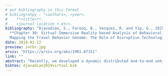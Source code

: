 ```yaml
---
# put bibliography in this format
# bibliograhpy : "<authors>, <year>.
#    **<title>**.
#    <journal location + etc>.
bibliography: "Djavadian, S., Farooq, B., Vasquez, R. and Yip, G., 2019.
  **Chapter 30: Virtual Immersive Reality based Analysis of Behavioral Responses in Connected and Autonomous Vehicle Environment**.
  Mapping the Travel Behavior Genome: The Role of Disruptive Technologies, Automation, and Experimentation. preprint arXiv:1901.07151." # surround Title with **<title>**
date: 2019-01-22
preview: iatbr.jpg
arxiv: "https://arxiv.org/abs/1901.07151"
link: ""
abstract: "Recently, we developed a dynamic distributed end-to-end vehicle routing system (E2ECAV) using a network of intelligent intersections and level 5 CAVs (Djavadian & Farooq, 2018). The case study of the downtown Toronto Network showed that E2ECAV has the ability to maximize throughput and reduce travel time up to 40%. However, the efficiency of these new technologies relies on the acceptance of users in adapting to them and their willingness to give control fully or partially to CAVs. In this study a stated preference laboratory experiment is designed employing Virtual Reality Immersive Environment (VIRE) driving simulator to evaluate the behavioral response of drivers to E2ECAV. The aim is to investigate under what conditions drivers are more willing to adapt. The results show that factors such as locus of control, congestion level and ability to multi-task have significant impact."
bibtex: djavadian2019virtual.bib
---
```

